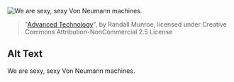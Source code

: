 ![We are sexy, sexy Von Neumann machines.](https://imgs.xkcd.com/comics/advanced_technology.png)
> "[Advanced Technology](https://xkcd.com/387/)", by Randall Munroe, licensed under Creative Commons Attribution-NonCommercial 2.5 License

## Alt Text
We are sexy, sexy Von Neumann machines.
